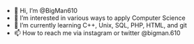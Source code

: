 - 👋 Hi, I’m @BigMan610
- 👀 I’m interested in various ways to apply Computer Science
- 🌱 I’m currently learning C++, Unix, SQL, PHP, HTML, and git
- 📫 How to reach me via instagram or twitter @bigman.610

<!---
BigMan610/BigMan610 is a ✨ special ✨ repository because its `README.md` (this file) appears on your GitHub profile.
You can click the Preview link to take a look at your changes.
--->
